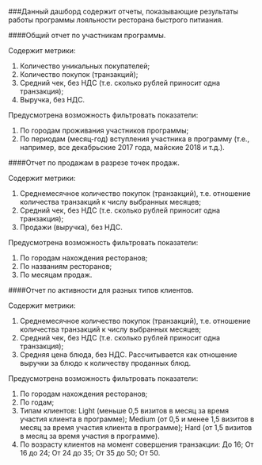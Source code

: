 ###Данный дашборд содержит отчеты, показывающие результаты работы программы лояльности ресторана быстрого питиания.

####Общий отчет по участникам программы.

Содержит метрики:
1. Количество уникальных покупателей;
2. Количество покупок (транзакций);
3. Средний чек, без НДС (т.е. сколько рублей приносит одна транзакция);
4. Выручка, без НДС.

Предусмотрена возможность фильтровать показатели:
1. По городам проживания участников программы;
2. По периодам (месяц-год) вступления участника в программу (т.е., например, все декабрьские 2017 года, майские 2018 и т.д.).

####Отчет по продажам в разрезе точек продаж.

Содержит метрики:
1. Среднемесячное количество покупок (транзакций), т.е. отношение количества транзакций к числу выбранных месяцев;
2. Средний чек, без НДС (т.е. сколько рублей приносит одна транзакция);
3. Продажи (выручка), без НДС.

Предусмотрена возможность фильтровать показатели:
1. По городам нахождения ресторанов;
2. По названиям ресторанов;
3. По месяцам продаж.

####Отчет по активности для разных типов клиентов.

Содержит метрики:
1. Среднемесячное количество покупок (транзакций), т.е. отношение количества транзакций к числу выбранных месяцев;
2. Средний чек, без НДС (т.е. сколько рублей приносит одна транзакция);
3. Средняя цена блюда, без НДС. Рассчитывается как отношение выручки за блюдо к количеству проданных блюд.

Предусмотрена возможность фильтровать показатели:
1. По городам нахождения ресторанов;
2. По годам;
3. Типам клиентов:
Light (меньше 0,5 визитов в месяц за время участия клиента в программе);
Medium (от 0,5 и менее 1,5 визитов в месяц за время участия клиента в программе);
Hard (от 1,5 визитов в месяц за время участия в программе).
4. По возрасту клиентов на момент совершения транзакции:
До 16;
От 16 до 24;
От 24 до 35;
От 35 до 50;
От 50.
